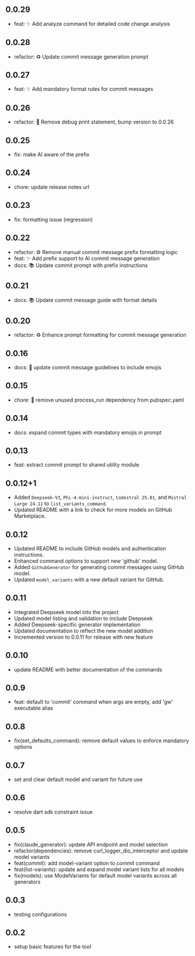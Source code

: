 ## 0.0.29
- feat: ✨ Add analyze command for detailed code change analysis


## 0.0.28
- refactor: ♻️ Update commit message generation prompt

## 0.0.27
- feat: ✨ Add mandatory format rules for commit messages

## 0.0.26
- refactor: 🔧 Remove debug print statement, bump version to 0.0.26

## 0.0.25
- fix: make AI aware of the prefix

## 0.0.24
- chore: update release notes url

## 0.0.23
- fix: formatting issue (regression)

## 0.0.22
- refactor: ♻️ Remove manual commit message prefix formatting logic
- feat: ✨ Add prefix support to AI commit message generation
- docs: 📚 Update commit prompt with prefix instructions


## 0.0.21
- docs: 📚 Update commit message guide with format details

## 0.0.20
- refactor: ♻️ Enhance prompt formatting for commit message generation

## 0.0.16
- docs: 📝 update commit message guidelines to include emojis

## 0.0.15
- chore: 🧹 remove unused process_run dependency from pubspec.yaml

## 0.0.14
- docs: expand commit types with mandatory emojis in prompt

## 0.0.13
- feat: extract commit prompt to shared utility module

## 0.0.12+1
- Added `Deepseek-V3`, `Phi-4-mini-instruct`, `Codestral 25.01`, and `Mistral Large 24.11` to `list_variants_command`.
- Updated README with a link to check for more models on GitHub Marketplace.

## 0.0.12
- Updated README to include GitHub models and authentication instructions.
- Enhanced command options to support new 'github' model.
- Added `GithubGenerator` for generating commit messages using GitHub model.
- Updated `model_variants` with a new default variant for GitHub.

## 0.0.11
- Integrated Deepseek model into the project
- Updated model listing and validation to include Deepseek
- Added Deepseek-specific generator implementation
- Updated documentation to reflect the new model addition
- Incremented version to 0.0.11 for release with new feature

## 0.0.10
- update README with better documentation of the commands

## 0.0.9
- feat: default to 'commit' command when args are empty, add 'gw' executable alias

## 0.0.8
- fix(set_defaults_command): remove default values to enforce mandatory options

## 0.0.7
- set and clear default model and variant for future use

## 0.0.6
- resolve dart sdk constraint issue

## 0.0.5
- fix(claude_generator): update API endpoint and model selection
- refactor(dependencies): remove curl_logger_dio_interceptor and update model variants
- feat(commit): add model-variant option to commit command
- feat(list-variants): update and expand model variant lists for all models
- fix(models): use ModelVariants for default model variants across all generators

## 0.0.3
- testing configurations

## 0.0.2
- setup basic features for the tool
